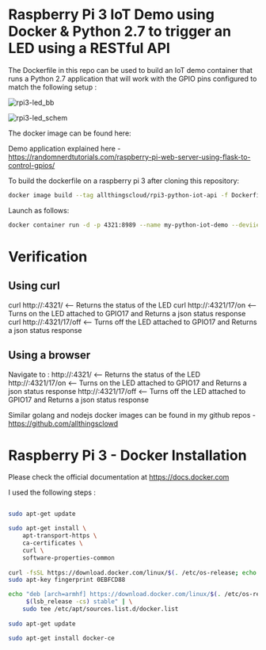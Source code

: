 # Raspberry Pi 3 IoT Demo using Docker &amp; Python 2.7 to trigger an LED using a RESTful API

The Dockerfile in this repo can be used to build an IoT demo container that runs a Python 2.7 application that will work with the GPIO pins configured to match the following setup :

![rpi3-led_bb](https://user-images.githubusercontent.com/9472095/36993912-600b37ba-20a7-11e8-853b-b725fee25233.png)

![rpi3-led_schem](https://user-images.githubusercontent.com/9472095/36993928-6b45df4a-20a7-11e8-9e82-a22889daa803.png)

The docker image can be found here: 

Demo application explained here - https://randomnerdtutorials.com/raspberry-pi-web-server-using-flask-to-control-gpios/

To build the dockerfile on a raspberry pi 3 after cloning this repository: 
```bash
docker image build --tag allthingscloud/rpi3-python-iot-api -f Dockerfile . 
```

Launch as follows:
```bash
docker container run -d -p 4321:8989 --name my-python-iot-demo --deviie /dev/gpiomem allthingscloud/rpi3-python-iot-api
```
# Verification
## Using curl
curl http://<raspberry pi ip address>:4321/   <-- Returns the status of the LED
curl http://<raspberry pi ip address>:4321/17/on   <-- Turns on the LED attached to GPIO17 and Returns a json status response
curl http://<raspberry pi ip address>:4321/17/off   <-- Turns off the LED attached to GPIO17 and Returns a json status response	
							
## Using a browser
Navigate to :
http://<raspberry pi ip address>:4321/   <-- Returns the status of the LED
http://<raspberry pi ip address>:4321/17/on   <-- Turns on the LED attached to GPIO17 and Returns a json status response
http://<raspberry pi ip address>:4321/17/off   <-- Turns off the LED attached to GPIO17 and Returns a json status response
						  


Similar golang and nodejs docker images can be found in my github repos - https://github.com/allthingsclowd

# Raspberry Pi 3 - Docker Installation
Please check the official documentation at https://docs.docker.com

I used the following steps :

```bash

sudo apt-get update

sudo apt-get install \
    apt-transport-https \
    ca-certificates \
    curl \
    software-properties-common
	
curl -fsSL https://download.docker.com/linux/$(. /etc/os-release; echo "$ID")/gpg | sudo apt-key add -
sudo apt-key fingerprint 0EBFCD88

echo "deb [arch=armhf] https://download.docker.com/linux/$(. /etc/os-release; echo "$ID") \
     $(lsb_release -cs) stable" | \
    sudo tee /etc/apt/sources.list.d/docker.list   
   
sudo apt-get update

sudo apt-get install docker-ce

```
